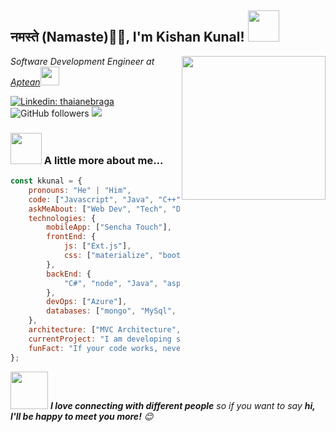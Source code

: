 
<h2>नमस्ते (Namaste)🙏🏻, I'm Kishan Kunal! <img src="https://media.giphy.com/media/12oufCB0MyZ1Go/giphy.gif" width="50"></h2>
<img align='right' src="https://media.giphy.com/media/M9gbBd9nbDrOTu1Mqx/giphy.gif" width="230">
<p><em>Software Development Engineer at <a href="https://www.aptean.com/">Aptean</a><img src="https://media.giphy.com/media/WUlplcMpOCEmTGBtBW/giphy.gif" width="30"> 
</em></p>

[![Linkedin: thaianebraga](https://img.shields.io/badge/-kishan_kunal-blue?style=flat-square&logo=Linkedin&logoColor=white&link=https://www.linkedin.com/in/kishan-kunal/)](https://www.linkedin.com/in/kishan-kunal/)
![GitHub followers](https://img.shields.io/github/followers/kishankunal?label=Follow&style=social)
![](https://visitor-badge.glitch.me/badge?page_id=kishankunal.kishankunal)


### <img src="https://media.giphy.com/media/VgCDAzcKvsR6OM0uWg/giphy.gif" width="50"> A little more about me...  

```javascript
const kkunal = {
    pronouns: "He" | "Him",
    code: ["Javascript", "Java", "C++", "C#", ".NET", "Node", "Ext.js"],
    askMeAbout: ["Web Dev", "Tech", "DevOps", "Coding"],
    technologies: {
        mobileApp: ["Sencha Touch"],
        frontEnd: {
            js: ["Ext.js"],
            css: ["materialize", "bootstrap"]
        },
        backEnd: {
            "C#", "node", "Java", "asp.net" , "python", ".net"
        },
        devOps: ["Azure"],
        databases: ["mongo", "MySql", "sqlite"]
    },
    architecture: ["MVC Architecture", "3 tier Architecture","2 tier Architecture","Single page applications"],
    currentProject: "I am developing sales flow ERP application",
    funFact: "If your code works, never fu*king touch it!"
};
```

<img src="https://media.giphy.com/media/LnQjpWaON8nhr21vNW/giphy.gif" width="60"> <em><b>I love connecting with different people</b> so if you want to say <b>hi, I'll be happy to meet you more!</b> 😊</em>

